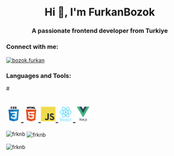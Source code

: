 <h1 align="center">Hi 👋, I'm FurkanBozok</h1>
<h3 align="center">A passionate frontend developer from Turkiye</h3>

<h3 align="left">Connect with me:</h3>
<p align="left">
<a href="https://instagram.com/bozok.furkan" target="blank"><img align="center" src="https://raw.githubusercontent.com/rahuldkjain/github-profile-readme-generator/master/src/images/icons/Social/instagram.svg" alt="bozok.furkan" height="30" width="40" /></a>
</p>

<h3 align="left">Languages and Tools:</h3>

#<h1 align="left"> <a href="https://www.w3schools.com/css/" target="_blank" rel="noreferrer"> <img src="https://raw.githubusercontent.com/devicons/devicon/master/icons/css3/css3-original-wordmark.svg" alt="css3" width="40" height="40"/> </a> <a href="https://www.w3.org/html/" target="_blank" rel="noreferrer"> <img src="https://raw.githubusercontent.com/devicons/devicon/master/icons/html5/html5-original-wordmark.svg" alt="html5" width="40" height="40"/> </a> <a href="https://developer.mozilla.org/en-US/docs/Web/JavaScript" target="_blank" rel="noreferrer"> <img src="https://raw.githubusercontent.com/devicons/devicon/master/icons/javascript/javascript-original.svg" alt="javascript" width="40" height="40"/> </a> <a href="https://reactjs.org/" target="_blank" rel="noreferrer"> <img src="https://raw.githubusercontent.com/devicons/devicon/master/icons/react/react-original-wordmark.svg" alt="react" width="40" height="40"/> </a> <a href="https://vuejs.org/" target="_blank" rel="noreferrer"> <img src="https://raw.githubusercontent.com/devicons/devicon/master/icons/vuejs/vuejs-original-wordmark.svg" alt="vuejs" width="40" height="40"/> </a> </h1>

<p><img align="left" src="https://github-readme-stats.vercel.app/api/top-langs?username=frknb&show_icons=true&locale=en&layout=compact" alt="frknb" /></p>

<p>&nbsp;<img align="center" src="https://github-readme-stats.vercel.app/api?username=frknb&show_icons=true&locale=en" alt="frknb" /></p>

<p><img align="center" src="https://github-readme-streak-stats.herokuapp.com/?user=frknb&" alt="frknb" /></p>

<!---- 👋 Hi, I’m @FrknB
- 👀 I’m interested in Js, React
- 🌱 I’m currently learning Js, React
- 💞️ I’m looking to collaborate on Js, React
- 📫 How to reach me  mail : fbozok26@gmail.com
FrknB/FrknB is a ✨ special ✨ repository because its `README.md` (this file) appears on your GitHub profile.
You can click the Preview link to take a look at your changes.
--->
